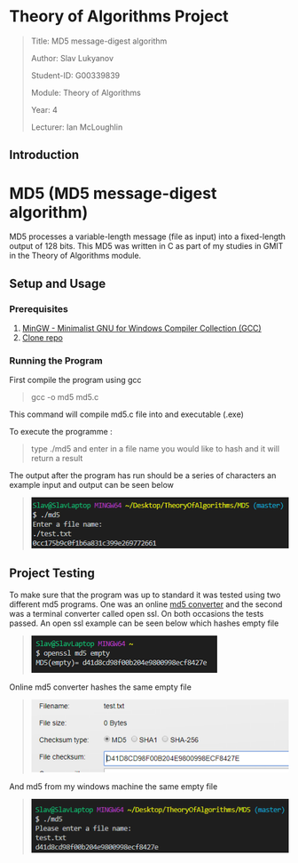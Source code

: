 # Theory of Algorithms Project

>Title: MD5 message-digest algorithm
>
>Author: Slav Lukyanov
>
>Student-ID: G00339839
>
>Module: Theory of Algorithms
>
>Year: 4
>
>Lecturer: Ian McLoughlin

## Introduction

# MD5 (MD5 message-digest algorithm)
MD5 processes a variable-length message (file as input) into a fixed-length output of 128 bits.
This MD5 was written in C as part of my studies in GMIT in the Theory of Algorithms module.

## Setup and Usage

### Prerequisites

1. <a href="https://sourceforge.net/projects/mingw/">MinGW - Minimalist GNU for Windows Compiler Collection (GCC)</a>
2. <a href="https://github.com/SlavLuk/MD5">Clone repo</a>

### Running the Program
First compile the program using gcc

> gcc -o md5 md5.c 

This command will compile md5.c file into and executable (.exe)

To execute the programme :
>type ./md5 and enter in a file name you would like to hash and it will return a result

The output after the program has run should be a series of characters
an example input and output can be seen below
><img src="https://github.com/SlavLuk/MD5/blob/master/example.PNG">

## Project Testing
To make sure that the program was up to standard it was tested using two 
different md5 programs. One was an online <a href="http://onlinemd5.com">md5 converter</a> and the second was a 
terminal converter called open ssl. On both occasions the tests passed. 
An open ssl example can be seen below which hashes empty file
><img src="https://github.com/SlavLuk/MD5/blob/master/empty.png">
Online md5 converter hashes the same empty file
><img src="https://github.com/SlavLuk/MD5/blob/master/online.png">
And md5 from my windows machine the same empty file
><img src="https://github.com/SlavLuk/MD5/blob/master/mine.png">

